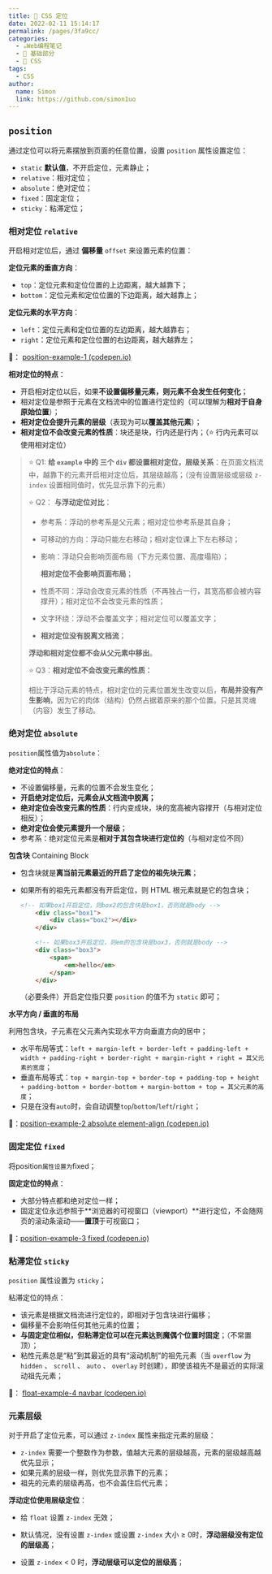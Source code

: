 ```yaml
---
title: 🧭 CSS 定位
date: 2022-02-11 15:14:17
permalink: /pages/3fa9cc/
categories: 
  - ☕️Web编程笔记
  - 🚶 基础部分
  - 🎨 CSS
tags: 
  - CSS
author: 
  name: Simon
  link: https://github.com/simon1uo
---
```


##  `position`

通过定位可以将元素摆放到页面的任意位置，设置 `position` 属性设置定位：

+ `static` **默认值**，不开启定位，元素静止；
+ `relative`：相对定位；
+ `absolute`：绝对定位；
+ `fixed`：固定定位；
+ `sticky`：粘滞定位；



### 相对定位 `relative`

开启相对定位后，通过 **偏移量** `offset` 来设置元素的位置：

**定位元素的垂直方向**：

+ `top`：定位元素和定位位置的上边距离，越大越靠下；
+ `bottom`：定位元素和定位位置的下边距离，越大越靠上；

**定位元素的水平方向**：

+ `left`：定位元素和定位位置的左边距离，越大越靠右；
+ `right`：定位元素和定位位置的右边距离，越大越靠左；

🌰： [position-example-1 (codepen.io)](https://codepen.io/simownspace/pen/bGrNXBv)

**相对定位的特点**：

+ 开启相对定位以后，如果**不设置偏移量元素，则元素不会发生任何变化**；
+ 相对定位是参照于元素在文档流中的位置进行定位的（可以理解为**相对于自身原始位置**）；
+ **相对定位会提升元素的层级**（表现为可以**覆盖其他元素**）；
+ **相对定位不会改变元素的性质**：块还是块，行内还是行内；（:star: 行内元素可以使用相对定位）



> :star: Q1: **给 `example` 中的 三个 `div` 都设置相对定位，层级关系**：在页面文档流中，越靠下的元素开启相对定位后，其层级越高；（没有设置层级或层级 `z-index` 设置相同值时，优先显示靠下的元素）
>
> :star: Q2： **与浮动定位对比**：
>
> + 参考系：浮动的参考系是父元素；相对定位参考系是其自身；
>
> + 可移动的方向：浮动只能左右移动；相对定位课上下左右移动；
>
> + 影响：浮动只会影响页面布局（下方元素位置、高度塌陷）；
>
>   **相对定位不会影响页面布局**；
>
> + 性质不同：浮动会改变元素的性质（不再独占一行，其宽高都会被内容撑开）；相对定位不会改变元素的性质；
>
> + 文字环绕：浮动不会覆盖文字；相对定位可以覆盖文字；
>
> + **相对定位没有脱离文档流**；
>
> **浮动和相对定位都不会从父元素中移出**。
>
> :star: Q3：**相对定位不会改变元素的性质：**
>
> 相比于浮动元素的特点，相对定位的元素位置发生改变以后，**布局并没有产生影响**，因为它的肉体（结构）仍然占据着原来的那个位置。只是其灵魂（内容）发生了移动。

### 绝对定位 `absolute`

`position`属性值为`absolute`：



**绝对定位的特点**：

+ 不设置偏移量，元素的位置不会发生变化；
+ **开启绝对定位后，元素会从文档流中脱离；**
+ **绝对定位会改变元素的性质**：行内变成块，块的宽高被内容撑开（与相对定位相反）；
+ **绝对定位会使元素提升一个层级**；
+ 参考系：绝对定位元素是**相对于其包含块进行定位的**（与相对定位不同）

**包含块** Containing Block

- 包含块就是**离当前元素最近的开启了定位的祖先块元素**；

- 如果所有的祖先元素都没有开启定位，则 HTML 根元素就是它的包含块；

  ```html
  <!-- 如果box1开启定位，则box2的包含块是box1，否则就是body -->
      <div class="box1">
          <div class="box2"></div>
      </div>
  
      <!-- 如果box3开启定位，则em的包含块是box3，否则就是body -->
      <div class="box3">
          <span>
              <em>hello</em>
          </span>
      </div>
  ```

  （必要条件）开启定位指只要 `position` 的值不为 `static` 即可；

**水平方向  / 垂直的布局**

利用包含块，子元素在父元素內实现水平方向垂直方向的居中；

- 水平布局等式：`left + margin-left + border-left + padding-left + width + padding-right + border-right + margin-right + right = 其父元素的宽度`；
- 垂直布局等式：`top + margin-top + border-top + padding-top + height + padding-bottom + border-bottom + margin-bottom + top = 其父元素的高度`；
- 只是在没有`auto`时，会自动调整`top`/`bottom`/`left`/`right`；

🌰：[position-example-2 absolute element-align (codepen.io)](https://codepen.io/simownspace/pen/bGrNXBv)



### 固定定位 `fixed`

将position`属性设置为`fixed；

**固定定位的特点**：

+ 大部分特点都和绝对定位一样；
+ 固定定位永远参照于**浏览器的可视窗口（viewport）**进行定位，不会随网页的滚动条滚动——**置顶**于可视窗口；

🌰：[position-example-3 fixed (codepen.io)](https://codepen.io/simownspace/pen/ZEJbLJJ)



### 粘滞定位 `sticky`

`position` 属性设置为 `sticky`；

粘滞定位的特点：

- 该元素是根据文档流进行定位的，即相对于包含块进行偏移；
- 偏移量不会影响任何其他元素的位置；
- **与固定定位相似，但粘滞定位可以在元素达到魔偶个位置时固定**；（不常置顶）；
- 粘性元素总是“粘”到其最近的具有“滚动机制”的祖先元素（当 `overflow` 为 `hidden` 、 `scroll` 、 `auto` 、 `overlay` 时创建），即使该祖先不是最近的实际滚动祖先元素；

🌰： [float-example-4 navbar (codepen.io)](https://codepen.io/simownspace/pen/BadyKdX)



### 元素层级

对于开启了定位元素，可以通过 `z-index` 属性来指定元素的层级：

- `z-index`  需要一个整数作为参数，值越大元素的层级越高，元素的层级越高越优先显示；
- 如果元素的层级一样，则优先显示靠下的元素；
- 祖先的元素的层级再高，也不会盖住后代元素；



**浮动定位使用层级定位**：

- 给 `float` 设置 `z-index` 无效；

- 默认情况，没有设置 `z-index` 或设置 `z-index` 大小 ≥ 0时，**浮动层级没有定位的层级高**；

- 设置 `z-index` < 0 时，**浮动层级可以定位的层级高**；

